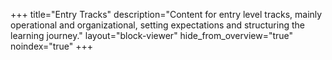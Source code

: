 +++
title="Entry Tracks"
description="Content for entry level tracks, mainly operational and organizational, setting expectations and structuring the learning journey."
layout="block-viewer"
hide_from_overview="true"
noindex="true"
+++
